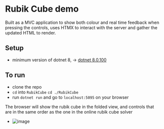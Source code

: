 # Rubik Cube demo
Built as a MVC application to show both colour and real time feedback when pressing the controls, uses HTMX to interact with the server and gather the updated HTML to render. 

## Setup
- minimum version of dotnet 8,  -> [dotnet 8.0.100](https://dotnet.microsoft.com/en-us/download/dotnet/8.0)

## To run

- clone the repo
- `cd` into `RubikCube` `cd ./RubikCube`
- run `dotnet run` and go to `localhost:5095` on your browser

The browser will show the rubik cube in the folded view, and controls that are in the same order as the one in the online rubik cube solver
- ![image](https://github.com/Tabsdrisbidmamul/rubik-cube-htmx-demo/assets/43910238/96763d48-f6e3-45c5-9715-8020c7ecadcc)

